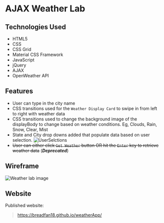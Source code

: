 # AJAX Weather Lab

## Technologies Used
- HTML5
- CSS
- CSS Grid
- Material CSS Framework
- JavaScript
- jQuery
- AJAX
- OpenWeather API

## Features
- User can type in the city name 
- CSS transitions used for the `Weather Display Card` to swipe in from left to right with weather data
- CSS transitions used to change the background image of the displayBody to change based on weather conditions. Eg, Clouds, Rain, Snow, Clear, Mist
- State and City drop downs added that populate data based on user selection. 
![UserSelctions](https://i.imgur.com/OO4yLQs.png)
- ~~User can either click `Get Weather` button OR hit the `Enter` key to retrieve weather data~~ (**_Deprecated_**)

## Wireframe
![Weather lab image](https://i.imgur.com/bYbMJiK.jpg)


## Website
Published website: 
> https://breadfan18.github.io/weatherApp/
